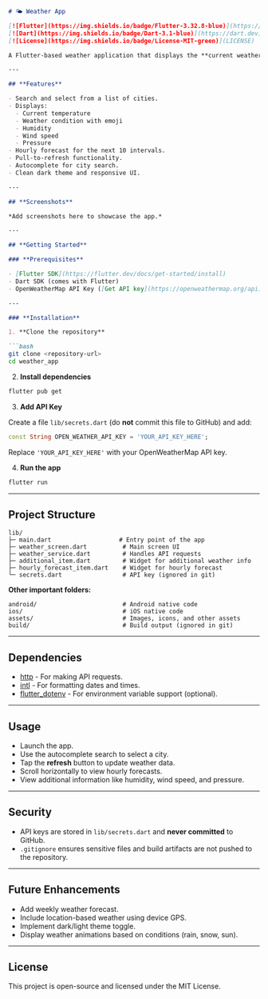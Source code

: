 ````markdown
# 🌤️ Weather App

[![Flutter](https://img.shields.io/badge/Flutter-3.32.8-blue)](https://flutter.dev)
[![Dart](https://img.shields.io/badge/Dart-3.1-blue)](https://dart.dev)
[![License](https://img.shields.io/badge/License-MIT-green)](LICENSE)

A Flutter-based weather application that displays the **current weather** and **hourly forecast** for selected cities using the OpenWeatherMap API. The app features a simple, responsive, and dark-themed UI.

---

## **Features**

- Search and select from a list of cities.
- Displays:
  - Current temperature
  - Weather condition with emoji
  - Humidity
  - Wind speed
  - Pressure
- Hourly forecast for the next 10 intervals.
- Pull-to-refresh functionality.
- Autocomplete for city search.
- Clean dark theme and responsive UI.

---

## **Screenshots**

*Add screenshots here to showcase the app.*

---

## **Getting Started**

### **Prerequisites**

- [Flutter SDK](https://flutter.dev/docs/get-started/install)
- Dart SDK (comes with Flutter)
- OpenWeatherMap API Key ([Get API key](https://openweathermap.org/api))

---

### **Installation**

1. **Clone the repository**

```bash
git clone <repository-url>
cd weather_app
````

2. **Install dependencies**

```bash
flutter pub get
```

3. **Add API Key**

Create a file `lib/secrets.dart` (do **not** commit this file to GitHub) and add:

```dart
const String OPEN_WEATHER_API_KEY = 'YOUR_API_KEY_HERE';
```

Replace `'YOUR_API_KEY_HERE'` with your OpenWeatherMap API key.

4. **Run the app**

```bash
flutter run
```

---

## **Project Structure**

```
lib/
├─ main.dart                   # Entry point of the app
├─ weather_screen.dart          # Main screen UI
├─ weather_service.dart         # Handles API requests
├─ additional_item.dart         # Widget for additional weather info
├─ hourly_forecast_item.dart    # Widget for hourly forecast
└─ secrets.dart                 # API key (ignored in git)
```

**Other important folders:**

```
android/                        # Android native code
ios/                            # iOS native code
assets/                         # Images, icons, and other assets
build/                          # Build output (ignored in git)
```

---

## **Dependencies**

* [http](https://pub.dev/packages/http) - For making API requests.
* [intl](https://pub.dev/packages/intl) - For formatting dates and times.
* [flutter\_dotenv](https://pub.dev/packages/flutter_dotenv) - For environment variable support (optional).

---

## **Usage**

* Launch the app.
* Use the autocomplete search to select a city.
* Tap the **refresh** button to update weather data.
* Scroll horizontally to view hourly forecasts.
* View additional information like humidity, wind speed, and pressure.

---

## **Security**

* API keys are stored in `lib/secrets.dart` and **never committed** to GitHub.
* `.gitignore` ensures sensitive files and build artifacts are not pushed to the repository.

---

## **Future Enhancements**

* Add weekly weather forecast.
* Include location-based weather using device GPS.
* Implement dark/light theme toggle.
* Display weather animations based on conditions (rain, snow, sun).

---

## **License**

This project is open-source and licensed under the MIT License.


